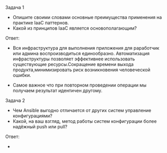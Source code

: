 Задача 1

- Опишите своими словами основные преимущества применения на практике IaaC паттернов.
- Какой из принципов IaaC является основополагающим?
 
 Ответ:
 
- Вся инфраструктура для выполнения приложения для раработчик или админа воспроизводиться единообразно. Автоматизация инфраструктуры позволяет эффективнее использовать существующие ресурсы.Сокращение времени выхода продукта,минимизировать риск возникновения человеческой ошибки.
 
- Самое важное что при повторном проведении операции мы получаем результат идентичен другому.

Задача 2

- Чем Ansible выгодно отличается от других систем управление конфигурациями?
- Какой, на ваш взгляд, метод работы систем конфигурации более надёжный push или pull?

Ответ:

- 
